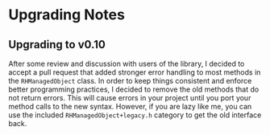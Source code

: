 # Upgrading Notes

## Upgrading to v0.10

After some review and discussion with users of the library, I decided to accept a pull request that added stronger error handling to most methods in the `RHManagedObject` class.  In order to keep things consistent and enforce better programming practices, I decided to remove the old methods that do not return errors.  This will cause errors in your project until you port your method calls to the new syntax.  However, if you are lazy like me, you can use the included `RHManagedObject+legacy.h` category to get the old interface back.